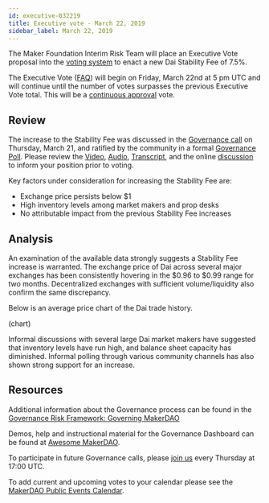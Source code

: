 ```yaml
---
id: executive-032219
title: Executive vote - March 22, 2019
sidebar_label: March 22, 2019
---
```

The Maker Foundation Interim Risk Team will place an Executive Vote proposal into the [voting system](https://vote.makerdao.com/) to enact a new Dai Stability Fee of 7.5%.

The Executive Vote ([FAQ](https://makerdao.com/en/faq/voting#what-is-executive-voting)) will begin on Friday, March 22nd at 5 pm UTC and will continue until the number of votes surpasses the previous Executive Vote total. This will be a [continuous approval](https://blog.makerdao.com/makerdao-governance-risk-framework-part-3/) vote.

## Review

The increase to the Stability Fee was discussed in the [Governance call](https://www.youtube.com/watch?v=x0D39p2lNBc) on Thursday, March 21, and ratified by the community in a formal [Governance Poll](https://vote.makerdao.com/raise-the-stability-fee-by-4-to-75-per-year). Please review the [Video](https://www.youtube.com/watch?v=x0D39p2lNBc), [Audio](https://soundcloud.com/makerdao/ep-24-governance-and-risk-meeting?in=makerdao/sets/governance-and-risk), [Transcript](https://community-development.makerdao.com/governance/governance-and-risk-meetings/transcripts), and the online [discussion](https://www.reddit.com/r/mkrgov/comments/aw7toy/are_there_arguments_for_a_stability_fee_increase/) to inform your position prior to voting.

Key factors under consideration for increasing the Stability Fee are:

* Exchange price persists below $1
* High inventory levels among market makers and prop desks
* No attributable impact from the previous Stability Fee increases

## Analysis

An examination of the available data strongly suggests a Stability Fee increase is warranted. The exchange price of Dai across several major exchanges has been consistently hovering in the $0.96 to $0.99 range for two months. Decentralized exchanges with sufficient volume/liquidity also confirm the same discrepancy.

Below is an average price chart of the Dai trade history.

(chart)

Informal discussions with several large Dai market makers have suggested that inventory levels have run high, and balance sheet capacity has diminished. Informal polling through various community channels has also shown strong support for an increase.

## Resources

Additional information about the Governance process can be found in the [Governance Risk Framework: Governing MakerDAO](https://blog.makerdao.com/makerdao-governance-risk-framework-part-3/)

Demos, help and instructional material for the Governance Dashboard can be found at [Awesome MakerDAO](https://github.com/makerdao/awesome-makerdao#voting).

To participate in future Governance calls, please [join us](https://www.reddit.com/r/MakerDAO/comments/8xvsiy/new_weekly_meetings_schedule/) every Thursday at 17:00 UTC.

To add current and upcoming votes to your calendar please see the [MakerDAO Public Events Calendar](https://calendar.google.com/calendar/embed?src=makerdao.com_3efhm2ghipksegl009ktniomdk%40group.calendar.google.com&ctz=America%2FLos_Angeles).
